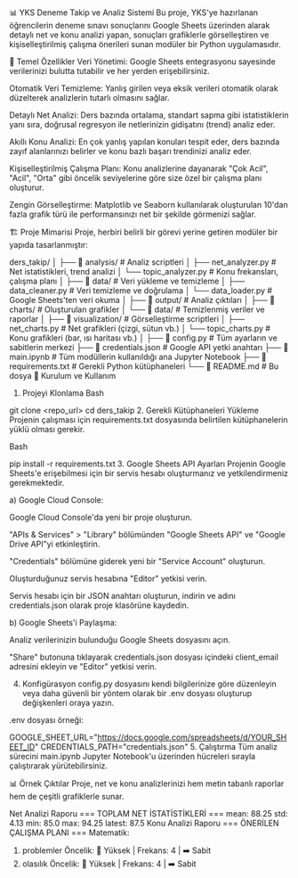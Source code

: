 📊 YKS Deneme Takip ve Analiz Sistemi
Bu proje, YKS'ye hazırlanan öğrencilerin deneme sınavı sonuçlarını Google Sheets üzerinden alarak detaylı net ve konu analizi yapan, sonuçları grafiklerle görselleştiren ve kişiselleştirilmiş çalışma önerileri sunan modüler bir Python uygulamasıdır.

🎯 Temel Özellikler
Veri Yönetimi: Google Sheets entegrasyonu sayesinde verilerinizi bulutta tutabilir ve her yerden erişebilirsiniz.

Otomatik Veri Temizleme: Yanlış girilen veya eksik verileri otomatik olarak düzelterek analizlerin tutarlı olmasını sağlar.

Detaylı Net Analizi: Ders bazında ortalama, standart sapma gibi istatistiklerin yanı sıra, doğrusal regresyon ile netlerinizin gidişatını (trend) analiz eder.

Akıllı Konu Analizi: En çok yanlış yapılan konuları tespit eder, ders bazında zayıf alanlarınızı belirler ve konu bazlı başarı trendinizi analiz eder.

Kişiselleştirilmiş Çalışma Planı: Konu analizlerine dayanarak "Çok Acil", "Acil", "Orta" gibi öncelik seviyelerine göre size özel bir çalışma planı oluşturur.

Zengin Görselleştirme: Matplotlib ve Seaborn kullanılarak oluşturulan 10'dan fazla grafik türü ile performansınızı net bir şekilde görmenizi sağlar.

🏗️ Proje Mimarisi
Proje, herbiri belirli bir görevi yerine getiren modüler bir yapıda tasarlanmıştır:

ders_takip/
│
├── 📂 analysis/             # Analiz scriptleri
│   ├── net_analyzer.py      # Net istatistikleri, trend analizi
│   └── topic_analyzer.py    # Konu frekansları, çalışma planı
│
├── 📂 data/                 # Veri yükleme ve temizleme
│   ├── data_cleaner.py      # Veri temizleme ve doğrulama
│   └── data_loader.py       # Google Sheets'ten veri okuma
│
├── 📂 output/                # Analiz çıktıları
│   ├── 📂 charts/             # Oluşturulan grafikler
│   └── 📂 data/               # Temizlenmiş veriler ve raporlar
│
├── 📂 visualization/         # Görselleştirme scriptleri
│   ├── net_charts.py        # Net grafikleri (çizgi, sütun vb.)
│   └── topic_charts.py      # Konu grafikleri (bar, ısı haritası vb.)
│
├── 📜 config.py              # Tüm ayarların ve sabitlerin merkezi
├── 📜 credentials.json      # Google API yetki anahtarı
├── 📜 main.ipynb             # Tüm modüllerin kullanıldığı ana Jupyter Notebook
├── 📜 requirements.txt       # Gerekli Python kütüphaneleri
└── 📜 README.md              # Bu dosya
🚀 Kurulum ve Kullanım
1. Projeyi Klonlama
Bash

git clone <repo_url>
cd ders_takip
2. Gerekli Kütüphaneleri Yükleme
Projenin çalışması için requirements.txt dosyasında belirtilen kütüphanelerin yüklü olması gerekir.

Bash

pip install -r requirements.txt
3. Google Sheets API Ayarları
Projenin Google Sheets'e erişebilmesi için bir servis hesabı oluşturmanız ve yetkilendirmeniz gerekmektedir.

a) Google Cloud Console:

Google Cloud Console'da yeni bir proje oluşturun.

"APIs & Services" > "Library" bölümünden "Google Sheets API" ve "Google Drive API"yi etkinleştirin.

"Credentials" bölümüne giderek yeni bir "Service Account" oluşturun.

Oluşturduğunuz servis hesabına "Editor" yetkisi verin.

Servis hesabı için bir JSON anahtarı oluşturun, indirin ve adını credentials.json olarak proje klasörüne kaydedin.

b) Google Sheets'i Paylaşma:

Analiz verilerinizin bulunduğu Google Sheets dosyasını açın.

"Share" butonuna tıklayarak credentials.json dosyası içindeki client_email adresini ekleyin ve "Editor" yetkisi verin.

4. Konfigürasyon
config.py dosyasını kendi bilgilerinize göre düzenleyin veya daha güvenli bir yöntem olarak bir .env dosyası oluşturup değişkenleri oraya yazın.

.env dosyası örneği:

GOOGLE_SHEET_URL="https://docs.google.com/spreadsheets/d/YOUR_SHEET_ID"
CREDENTIALS_PATH="credentials.json"
5. Çalıştırma
Tüm analiz sürecini main.ipynb Jupyter Notebook'u üzerinden hücreleri sırayla çalıştırarak yürütebilirsiniz.

📊 Örnek Çıktılar
Proje, net ve konu analizlerinizi hem metin tabanlı raporlar hem de çeşitli grafiklerle sunar.

Net Analizi Raporu
=== TOPLAM NET İSTATİSTİKLERİ ===
  mean: 88.25
  std: 4.13
  min: 85.0
  max: 94.25
  latest: 87.5
Konu Analizi Raporu
=== ÖNERİLEN ÇALIŞMA PLANI ===
Matematik:
  1. problemler
     Öncelik: 🔴 Yüksek | Frekans: 4 | ➡️ Sabit
  2. olasılık
     Öncelik: 🔴 Yüksek | Frekans: 4 | ➡️ Sabit